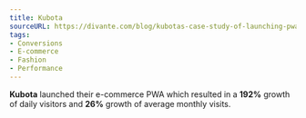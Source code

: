 ```yaml
---
title: Kubota
sourceURL: https://divante.com/blog/kubotas-case-study-of-launching-pwa-in-mobile-first-store/
tags:
- Conversions
- E-commerce
- Fashion
- Performance
---
```


**Kubota** launched their e-commerce PWA which resulted in a **192%** growth of daily visitors and **26%** growth of average monthly visits.
